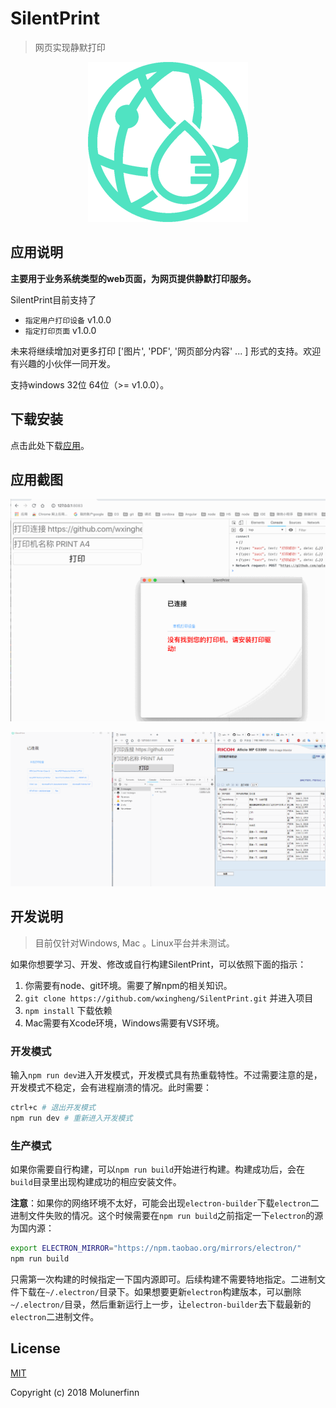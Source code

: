 # SilentPrint

> 网页实现静默打印

<p align="center">
  <img src="https://raw.githubusercontent.com/wxingheng/images/master/picGologo_color.png" alt="">
</p>

## 应用说明

**主要用于业务系统类型的web页面，为网页提供静默打印服务。**

SilentPrint目前支持了

- `指定用户打印设备` v1.0.0
- `指定打印页面` v1.0.0

未来将继续增加对更多打印 ['图片', 'PDF', '网页部分内容' ... ] 形式的支持。欢迎有兴趣的小伙伴一同开发。

支持windows 32位 64位（>= v1.0.0）。

## 下载安装

点击此处下载[应用](https://github.com/wxingheng/SilentPrint/releases)。

## 应用截图
![](https://raw.githubusercontent.com/wxingheng/images/master/Untitled.gif)

![](https://raw.githubusercontent.com/wxingheng/images/master/picGoscreen001.gif)

## 开发说明

> 目前仅针对Windows, Mac 。Linux平台并未测试。

如果你想要学习、开发、修改或自行构建SilentPrint，可以依照下面的指示：

1. 你需要有node、git环境。需要了解npm的相关知识。
2. `git clone https://github.com/wxingheng/SilentPrint.git` 并进入项目
3. `npm install` 下载依赖
4. Mac需要有Xcode环境，Windows需要有VS环境。

### 开发模式

输入`npm run dev`进入开发模式，开发模式具有热重载特性。不过需要注意的是，开发模式不稳定，会有进程崩溃的情况。此时需要：

```bash
ctrl+c # 退出开发模式
npm run dev # 重新进入开发模式
```

### 生产模式

如果你需要自行构建，可以`npm run build`开始进行构建。构建成功后，会在`build`目录里出现构建成功的相应安装文件。

**注意**：如果你的网络环境不太好，可能会出现`electron-builder`下载`electron`二进制文件失败的情况。这个时候需要在`npm run build`之前指定一下`electron`的源为国内源：

```bash
export ELECTRON_MIRROR="https://npm.taobao.org/mirrors/electron/"
npm run build
```

只需第一次构建的时候指定一下国内源即可。后续构建不需要特地指定。二进制文件下载在`~/.electron/`目录下。如果想要更新`electron`构建版本，可以删除`~/.electron/`目录，然后重新运行上一步，让`electron-builder`去下载最新的`electron`二进制文件。
## License

[MIT](http://opensource.org/licenses/MIT)

Copyright (c) 2018 Molunerfinn
